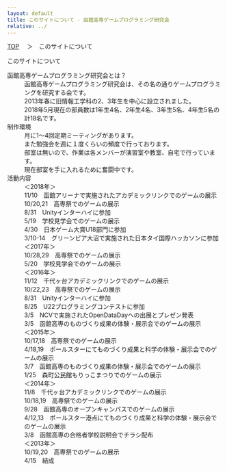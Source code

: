 ```yaml
---
layout: default
title: このサイトについて - 函館高専ゲームプログラミング研究会
relative: ../
---
```

<div class="content">
<div class="main">

<p class="bread">
<a href="../">TOP</a>
　＞　このサイトについて
</p>

<p class="title">
このサイトについて
</p>

<dl>

<dt>函館高専ゲームプログラミング研究会とは？</dt>

<dd>
函館高専ゲームプログラミング研究会は、その名の通りゲームプログラミングを研究する会です。<br>
2013年春に旧情報工学科の2、3年生を中心に設立されました。<br>
2018年5月現在の部員数は1年生4名、2年生4名、3年生5名、4年生5名の計18名です。
</dd>

<dt>制作環境</dt>

<dd>
月に1〜4回定期ミーティングがあります。<br>
また勉強会を週に１度くらいの頻度で行っております。<br>
部室は無いので、作業は各メンバーが演習室や教室、自宅で行っています。<br>
現在部室を手に入れるために奮闘中です。
</dd>

<dt>活動内容</dt>

<dd>
＜2018年＞<br>
11/10　函館アリーナで実施されたアカデミックリンクでのゲームの展示<br>
10/20,21　高専祭でのゲームの展示<br>
8/31　Unityインターハイに参加<br>
5/19　学校見学会でのゲームの展示<br>
4/30　日本ゲーム大賞U18部門に参加<br>
3/10-14　グリーンピア大沼で実施された日本タイ国際ハッカソンに参加<br>
</dd>

<dd>
＜2017年＞<br>
10/28,29　高専祭でのゲームの展示<br>
5/20　学校見学会でのゲームの展示<br>
</dd>

<dd>
＜2016年＞<br>
11/12　千代ヶ台アカデミックリンクでのゲームの展示<br>
10/22,23　高専祭でのゲームの展示<br>
8/31　Unityインターハイに参加<br>
8/25　U22プログラミングコンテストに参加<br>
3/5　NCVで実施されたOpenDataDayへの出展とプレゼン発表<br>
3/5　函館高専のものづくり成果の体験・展示会でのゲームの展示<br>
</dd>

<dd>
＜2015年＞<br>
10/17,18　高専祭でのゲームの展示<br>
4/18,19　ポールスターにてものづくり成果と科学の体験・展示会でのゲームの展示<br>
3/7　函館高専のものづくり成果の体験・展示会でのゲームの展示<br>
1/25　森町公民館もりっこまつりでのゲームの展示<br>
</dd>

<dd>
＜2014年＞<br>
11/8　千代ヶ台アカデミックリンクでのゲームの展示<br>
10/18,19　高専祭でのゲームの展示<br>
9/28　函館高専のオープンキャンパスでのゲームの展示<br>
4/12,13　ポールスター港点にてものづくり成果と科学の体験・展示会でのゲームの展示<br>
3/8　函館高専の合格者学校説明会でチラシ配布
</dd>

<dd>
＜2013年＞<br>
10/19,20　高専祭でのゲームの展示<br>
4/15　結成
</dd>

</dl>

</div>
</div>
